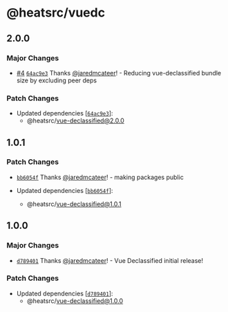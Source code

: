 # @heatsrc/vuedc

## 2.0.0

### Major Changes

- [#4](https://github.com/heatsrc/vue-declassified/pull/4) [`64ac9e3`](https://github.com/heatsrc/vue-declassified/commit/64ac9e3a57e8575d8e0eb0e9a63a91a166235961) Thanks [@jaredmcateer](https://github.com/jaredmcateer)! - Reducing vue-declassified bundle size by excluding peer deps

### Patch Changes

- Updated dependencies [[`64ac9e3`](https://github.com/heatsrc/vue-declassified/commit/64ac9e3a57e8575d8e0eb0e9a63a91a166235961)]:
  - @heatsrc/vue-declassified@2.0.0

## 1.0.1

### Patch Changes

- [`bb6054f`](https://github.com/heatsrc/vue-declassified/commit/bb6054f7af0a21b2306b399982e38e2466bb9145) Thanks [@jaredmcateer](https://github.com/jaredmcateer)! - making packages public

- Updated dependencies [[`bb6054f`](https://github.com/heatsrc/vue-declassified/commit/bb6054f7af0a21b2306b399982e38e2466bb9145)]:
  - @heatsrc/vue-declassified@1.0.1

## 1.0.0

### Major Changes

- [`d789401`](https://github.com/heatsrc/vue-declassified/commit/d7894011395bb0f5d6c4bc7da243fe07a40fa055) Thanks [@jaredmcateer](https://github.com/jaredmcateer)! - Vue Declassified initial release!

### Patch Changes

- Updated dependencies [[`d789401`](https://github.com/heatsrc/vue-declassified/commit/d7894011395bb0f5d6c4bc7da243fe07a40fa055)]:
  - @heatsrc/vue-declassified@1.0.0
